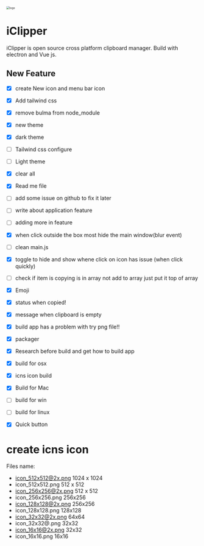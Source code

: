 <img src="/Users/ybazli/Code/icliper/statics/icon/logo.png" alt="logo" style="zoom:50%;" />

# 																											iClipper

iClipper is open source cross platform clipboard manager. Build with electron and Vue js.

## New Feature

- [x] create New icon and menu bar icon
- [x] Add tailwind css
- [x] remove bulma from node_module
- [x] new theme
- [x] dark theme
- [ ] Tailwind css configure
- [ ] Light theme
- [x] clear all
- [x] Read me file
- [ ] add some issue on github to fix it later
- [ ] write about application feature
- [ ] adding more in feature
- [x] when click outside the box most hide the main window(blur event)
- [ ] clean main.js
- [x] toggle to hide and show whene click on icon has issue (when click quickly)
- [ ] check if item is copying is in array not add to array just put it top of array
- [x] Emoji
- [x] status when copied!
- [x] message when clipboard is empty
- [x] build app has a problem with try png file!!
- [x] packager 
- [x] Research before build and get how to build app
- [x] build for osx
- [x] icns icon build
- [x] Build for Mac
- [ ] build for win
- [ ] build for linux
- [x] Quick button







# create icns icon

Files name:

- icon_512x512@2x.png	1024 x 1024
- icon_512x512.png         512 x 512
- icon_256x256@2x.png   512 x 512   
- icon_256x256.png    256x256
- icon_128x128@2x.png   256x256
- icon_128x128.png    128x128
- icon_32x32@2x.png  64x64
- icon_32x32@.png    32x32
- icon_16x16@2x.png   32x32
- icon_16x16.png   16x16

